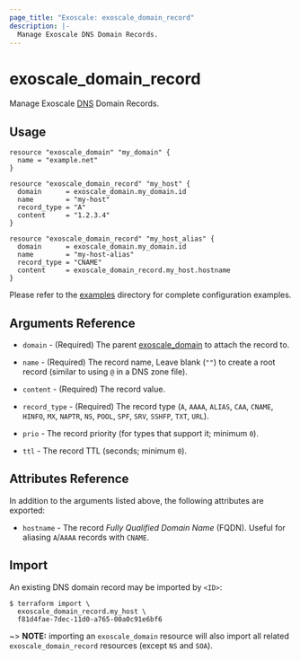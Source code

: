 ```yaml
---
page_title: "Exoscale: exoscale_domain_record"
description: |-
  Manage Exoscale DNS Domain Records.
---
```


# exoscale\_domain\_record

Manage Exoscale [DNS](https://community.exoscale.com/documentation/dns/) Domain Records.


## Usage

```hcl
resource "exoscale_domain" "my_domain" {
  name = "example.net"
}

resource "exoscale_domain_record" "my_host" {
  domain      = exoscale_domain.my_domain.id
  name        = "my-host"
  record_type = "A"
  content     = "1.2.3.4"
}

resource "exoscale_domain_record" "my_host_alias" {
  domain      = exoscale_domain.my_domain.id
  name        = "my-host-alias"
  record_type = "CNAME"
  content     = exoscale_domain_record.my_host.hostname
}
```

Please refer to the [examples](https://github.com/exoscale/terraform-provider-exoscale/tree/master/examples/)
directory for complete configuration examples.


## Arguments Reference

* `domain` - (Required) The parent [exoscale_domain](./domain.md) to attach the record to.
* `name` - (Required) The record name, Leave blank (`""`) to create a root record (similar to using `@` in a DNS zone file).
* `content` - (Required) The record value.
* `record_type` - (Required) The record type (`A`, `AAAA`, `ALIAS`, `CAA`, `CNAME`, `HINFO`, `MX`, `NAPTR`, `NS`, `POOL`, `SPF`, `SRV`, `SSHFP`, `TXT`, `URL`).

* `prio` - The record priority (for types that support it; minimum `0`).
* `ttl` - The record TTL (seconds; minimum `0`).


## Attributes Reference

In addition to the arguments listed above, the following attributes are exported:

* `hostname` - The record *Fully Qualified Domain Name* (FQDN). Useful for aliasing `A`/`AAAA` records with `CNAME`.


## Import

An existing DNS domain record may be imported by `<ID>`:

```console
$ terraform import \
  exoscale_domain_record.my_host \
  f81d4fae-7dec-11d0-a765-00a0c91e6bf6
```

~> **NOTE:** importing an `exoscale_domain` resource will also import all related `exoscale_domain_record` resources (except `NS` and `SOA`).
